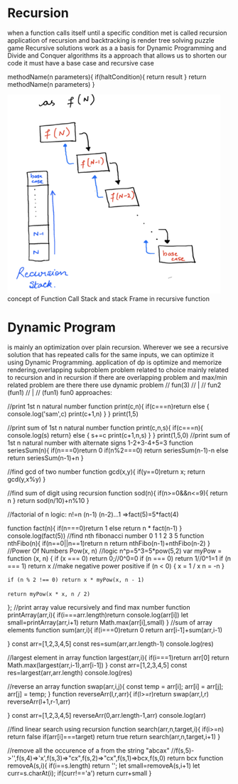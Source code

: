 # Recursion

when a function calls itself until a specific condition met is called recursion
application of recursion and backtracking is render tree solving puzzle game
Recursive solutions work as a a basis for Dynamic Programming and Divide and Conquer algorithms
its a approach that allows us to shorten our code it must have a base case and recursive case

methodName(n parameters){
if(haltCondition){
return result
}
return methodName(n parameters)
}

![Recursion Stack](./rec.png)
concept of Function Call Stack and stack Frame in recursive function

# Dynamic Program

is mainly an optimization over plain recursion. Wherever we see a recursive solution that has repeated calls for the same inputs, we can optimize it using Dynamic Programming.
application of dp is optimize and memorize rendering,overlapping subproblem
problem related to choice mainly related to recursion and in recursion if there are overlapping problem and max/min related problem are there there use dynamic problem
// fun(3)
// |
// fun2 (fun1)
// |
// (fun1) fun0
approaches:

//print 1st n natural number
function print(c,n){
if(c===n)return
else {
console.log('sam',c)
print(c+1,n)
}
}
print(1,5)

//print sum of 1st n natural number
function print(c,n,s){
if(c===n){
console.log(s)
return}
else {
s+=c
print(c+1,n,s)
}
}
print(1,5,0)
//print sum of 1st n natural number with alternate signs
1-2+3-4+5=3
function seriesSum(n){
if(n===0)return 0
if(n%2===0) return seriesSum(n-1)-n
else return seriesSum(n-1)+n
}

//find gcd of two number
function gcd(x,y){
if(y==0)return x;
return gcd(y,x%y)
}

//find sum of digit using recursion
function sod(n){
if(n>=0&&n<=9){
return n
}
return sod(n/10)+n%10
}

//factorial of n
logic: n!=n (n-1) (n-2)...1 =>fact(5)=5\*fact(4)

function fact(n){
if(n===0)return 1
else return n * fact(n-1)
}
console.log(fact(5))
//find nth fibonacci number
0 1 1 2 3 5
function nthFibo(n){
if(n==0||n==1)return n
return nthFibo(n-1)+nthFibo(n-2)
}
//Power Of Numbers Pow(x, n)
//logic n^p=5^3=5*pow(5,2)
var myPow = function (x, n) {
if (x === 0) return 0;//0^0=0
if (n === 0) return 1//0^1=1
if (n === 1) return x
//make negative power positive
if (n < 0) {
x = 1 / x
n = -n
}

    if (n % 2 !== 0) return x * myPow(x, n - 1)

    return myPow(x * x, n / 2)

};
//print array value recursively and find max number
function printArray(arr,i){
if(i===arr.length)return
console.log(arr[i])
let small=printArray(arr,i+1)
return Math.max(arr[i],small)
}
//sum of array elements
function sum(arr,i){
if(i===0)return 0
return arr[i-1]+sum(arr,i-1)

}
const arr=[1,2,3,4,5]
const res=sum(arr,arr.length-1)
console.log(res)

//largest element in array
function largest(arr,i){
if(i===1)return arr[0]
return Math.max(largest(arr,i-1),arr[i-1])
}
const arr=[1,2,3,4,5]
const res=largest(arr,arr.length)
console.log(res)

//reverse an array
function swap(arr,i,j){
const temp = arr[i];
arr[i] = arr[j];
arr[j] = temp;
}
function reverseArr(l,r,arr){
if(l>=r)return
swap(arr,l,r)
reverseArr(l+1,r-1,arr)

}
const arr=[1,2,3,4,5]
reverseArr(0,arr.length-1,arr)
console.log(arr)

//find linear search using recursion
function search(arr,n,target,i){
if(i>=n) return false
if(arr[i]===target) return true
return search(arr,n,target,i+1)
}

//remove all the occurence of a from the string "abcax"
//f(s,5)->'',f(s,4)=>'x',f(s,3)=>"cx",f(s,2)=>"cx",f(s,1)=>bcx,f(s,0) return bcx
function removeA(s,i){
if(i==s.length) return '';
let small=removeA(s,i+1)
let curr=s.charAt(i);
if(curr!=='a') return curr+small
}
